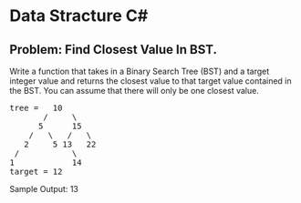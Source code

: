 # Data Stracture C#

## Problem: Find Closest Value In BST.

Write a function that takes in a Binary Search Tree (BST) and a target integer value and returns the closest value to that target value contained in the BST. 
You can assume that there will only be one closest value.

<pre><span class="CodeEditor-promptParameter">tree</span> =   10
       /     \
      5      15
    /   \   /   \
   2     5 13   22
 /           \
1            14
<span class="CodeEditor-promptParameter">target</span> = 12
</pre>

Sample Output: 13
